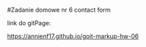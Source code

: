 #Zadanie domowe nr 6
contact form

link do gitPage:

https://annienf17.github.io/goit-markup-hw-06


